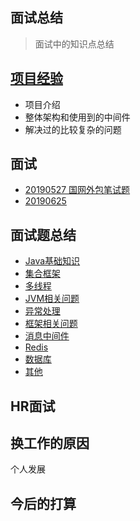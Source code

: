 ## 面试总结

> 面试中的知识点总结

## [项目经验](Experience/Resume.md)
- 项目介绍
- 整体架构和使用到的中间件
- 解决过的比较复杂的问题

## 面试
- [20190527 国网外包笔试题](Experience/20190529国家电网.md)
- [20190625](Experience/20190625.md)

## 面试题总结
- [Java基础知识](SUM-UP/Java基础知识.md)
- [集合框架](../Java/Collection/Collection.md)
- [多线程](SUM-UP/多线程.md)
- [JVM相关问题](SUM-UP/JVM相关问题.md)
- [异常处理](SUM-UP/异常处理.md)
- [框架相关问题](SUM-UP/框架相关问题.md)
- [消息中间件](SUM-UP/消息中间件.md)
- [Redis](SUM-UP/Redis.md)
- [数据库](SUM-UP/数据库.md)
- [其他](SUM-UP/其他.md)

## HR面试

## 换工作的原因
个人发展
## 今后的打算